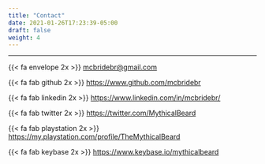 ```yaml
---
title: "Contact"
date: 2021-01-26T17:23:39-05:00
draft: false
weight: 4
---
```


---



<!--more-->

{{< fa envelope 2x >}}    mcbridebr@gmail.com

{{< fa fab github 2x >}}    https://www.github.com/mcbridebr

{{< fa fab linkedin 2x >}}    https://www.linkedin.com/in/mcbridebr/

{{< fa fab twitter 2x >}}    https://twitter.com/MythicalBeard

{{< fa fab playstation 2x >}}     https://my.playstation.com/profile/TheMythicalBeard

{{< fa fab keybase 2x >}}    https://www.keybase.io/mythicalbeard


 




